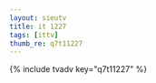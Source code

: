 ```yaml
--- 
layout: sieutv
title: it 1227
tags: [ittv]
thumb_re: q7t11227
---
```

{% include tvadv key="q7t11227" %} 
